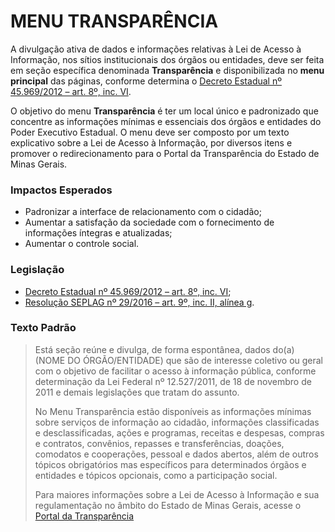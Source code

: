# MENU TRANSPARÊNCIA

A divulgação ativa de dados e informações relativas à Lei de Acesso à Informação, nos sítios institucionais dos órgãos ou entidades, deve ser feita em seção específica denominada **Transparência** e disponibilizada no **menu principal** das páginas, conforme determina o [Decreto Estadual nº 45.969/2012 – art. 8º, inc. VI](https://www.almg.gov.br/consulte/legislacao/completa/completa.html?tipo=DEC&num=45969&ano=2012).

O objetivo do menu **Transparência** é ter um local único e padronizado que concentre as informações mínimas e essenciais dos órgãos e entidades do Poder Executivo Estadual.  O menu deve ser composto por um texto explicativo sobre a Lei de Acesso à Informação, por diversos itens e promover o redirecionamento para o Portal da Transparência do Estado de Minas Gerais.

### Impactos Esperados
-	Padronizar a interface de relacionamento com o cidadão;
-	Aumentar a satisfação da sociedade com o fornecimento de informações íntegras e atualizadas;
-	Aumentar o controle social.

### Legislação
- [Decreto Estadual nº 45.969/2012 – art. 8º, inc. VI](https://www.almg.gov.br/consulte/legislacao/completa/completa.html?tipo=DEC&num=45969&ano=2012);
- [Resolução SEPLAG nº 29/2016 – art. 9º, inc. II, alínea g](http://www.planejamento.mg.gov.br/sites/default/files/documentos/resolucao_sitios_seplag_29_de_05_07_2016_1.pdf).


### Texto Padrão

> Está seção reúne e divulga, de forma espontânea, dados do(a) (NOME DO ÓRGÃO/ENTIDADE) que são de interesse coletivo ou geral com o objetivo de facilitar o acesso à informação pública, conforme determinação da Lei Federal nº 12.527/2011, de 18 de novembro de 2011 e demais legislações que tratam do assunto.
> 
> No Menu Transparência estão disponíveis as informações mínimas sobre serviços de informação ao cidadão, informações classificadas e desclassificadas, ações e programas, receitas e despesas, compras e contratos, convênios, repasses e transferências, doações, comodatos e cooperações, pessoal e dados abertos, além de outros tópicos obrigatórios mas específicos para determinados órgãos e entidades e tópicos opcionais, como a participação social.
>
>Para maiores informações sobre a Lei de Acesso à Informação e sua regulamentação no âmbito do Estado de Minas Gerais, acesse o [Portal da Transparência](http://www.transparencia.mg.gov.br)
